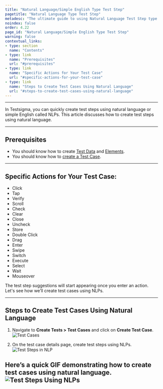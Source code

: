 ```yaml
---
title: "Natural Language/Simple English Type Test Step"
pagetitle: "Natural Language Type Test Step"
metadesc: "The ultimate guide to using Natural Language Test Step type in Testsigma. Learn how to create test steps using simple English"
noindex: false
order: 4.22
page_id: "Natural Language/Simple English Type Test Step"
warning: false
contextual_links:
- type: section
  name: "Contents"
- type: link
  name: "Prerequisites"
  url: "#prerequisites"
- type: link
  name: "Specific Actions for Your Test Case"
  url: "#specific-actions-for-your-test-case"
- type: link
  name: "Steps to Create Test Cases Using Natural Language"
  url: "#steps-to-create-test-cases-using-natural-language"
---
```


---

In Testsigma, you can quickly create test steps using natural language or simple English called NLPs. This article discusses how to create test steps using natural language.

---

## **Prerequisites**
- You should know how to create [Test Data](https://testsigma.com/docs/test-data/types/overview/) and [Elements](https://testsigma.com/docs/elements/web-apps/overview/). 
- You should know how to [create a Test Case](https://testsigma.com/docs/test-cases/manage/add-edit-delete/). 

---

## **Specific Actions for Your Test Case:**
- Click
- Tap
- Verify
- Scroll
- Check
- Clear
- Close
- Uncheck
- Store
- Double Click
- Drag
- Enter
- Swipe
- Switch
- Execute
- Select
- Wait
- Mouseover

The test step suggestions will start appearing once you enter an action. Let's see how we’ll create test cases using NLPs.

---

## **Steps to Create Test Cases Using Natural Language**
1. Navigate to **Create Tests > Test Cases** and click on **Create Test Case**.
![Test Cases](https://s3.amazonaws.com/static-docs.testsigma.com/new_images/projects/applications/tcttcc.png)

2. On the test case details page, create test steps using NLPs.
![Test Steps in NLP](https://s3.amazonaws.com/static-docs.testsigma.com/new_images/projects/applications/nlpstepstc.png)

Here’s a quick GIF demonstrating how to create test cases using natural language. 
![Test Steps Using NLPs](https://s3.amazonaws.com/static-docs.testsigma.com/new_images/projects/applications/TestStepsUsingNLPs.gif)
---